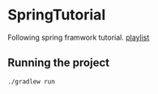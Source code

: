 # SpringTutorial

Following spring framwork tutorial. [playlist](https://www.youtube.com/playlist?list=PLw_k9CF7hBpJJsRWAhwSrDlWAzuMV0irl)

## Running the project

```shell
./gradlew run
```

